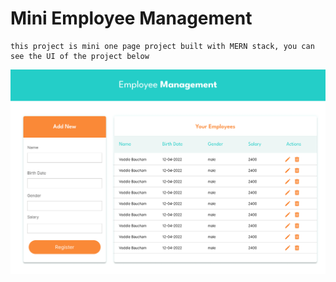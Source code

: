 # Mini Employee Management 

```
this project is mini one page project built with MERN stack, you can see the UI of the project below
```

![UI design](https://github.com/Nardos-Tsega/Employee_Management/blob/main/Homepage.png?raw=true)
